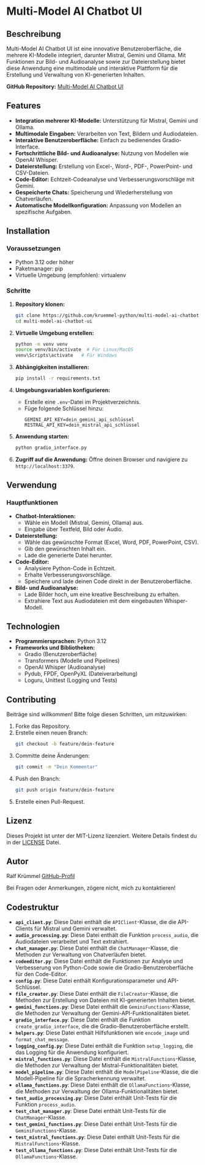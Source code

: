 
# Multi-Model AI Chatbot UI

## Beschreibung
Multi-Model AI Chatbot UI ist eine innovative Benutzeroberfläche, die mehrere KI-Modelle integriert, darunter Mistral, Gemini und Ollama. Mit Funktionen zur Bild- und Audioanalyse sowie zur Dateierstellung bietet diese Anwendung eine multimodale und interaktive Plattform für die Erstellung und Verwaltung von KI-generierten Inhalten.

**GitHub Repository:** [Multi-Model AI Chatbot UI](https://github.com/kruemmel-python/multi-model-ai-chatbot-ui)

## Features
* **Integration mehrerer KI-Modelle:** Unterstützung für Mistral, Gemini und Ollama.
* **Multimodale Eingaben:** Verarbeiten von Text, Bildern und Audiodateien.
* **Interaktive Benutzeroberfläche:** Einfach zu bedienendes Gradio-Interface.
* **Fortschrittliche Bild- und Audioanalyse:** Nutzung von Modellen wie OpenAI Whisper.
* **Dateierstellung:** Erstellung von Excel-, Word-, PDF-, PowerPoint- und CSV-Dateien.
* **Code-Editor:** Echtzeit-Codeanalyse und Verbesserungsvorschläge mit Gemini.
* **Gespeicherte Chats:** Speicherung und Wiederherstellung von Chatverläufen.
* **Automatische Modellkonfiguration:** Anpassung von Modellen an spezifische Aufgaben.

## Installation

### Voraussetzungen
* Python 3.12 oder höher
* Paketmanager: pip
* Virtuelle Umgebung (empfohlen): virtualenv

### Schritte
1. **Repository klonen:**
    ```bash
    git clone https://github.com/kruemmel-python/multi-model-ai-chatbot-ui.git
    cd multi-model-ai-chatbot-ui
    ```

2. **Virtuelle Umgebung erstellen:**
    ```bash
    python -m venv venv
    source venv/bin/activate  # Für Linux/MacOS
    venv\Scripts\activate   # Für Windows
    ```

3. **Abhängigkeiten installieren:**
    ```bash
    pip install -r requirements.txt
    ```

4. **Umgebungsvariablen konfigurieren:**
    * Erstelle eine `.env`-Datei im Projektverzeichnis.
    * Füge folgende Schlüssel hinzu:
        ```env
        GEMINI_API_KEY=dein_gemini_api_schlüssel
        MISTRAL_API_KEY=dein_mistral_api_schlüssel
        ```

5. **Anwendung starten:**
    ```bash
    python gradio_interface.py
    ```

6. **Zugriff auf die Anwendung:**
    Öffne deinen Browser und navigiere zu `http://localhost:3379`.

## Verwendung
### Hauptfunktionen
* **Chatbot-Interaktionen:**
    * Wähle ein Modell (Mistral, Gemini, Ollama) aus.
    * Eingabe über Textfeld, Bild oder Audio.
* **Dateierstellung:**
    * Wähle das gewünschte Format (Excel, Word, PDF, PowerPoint, CSV).
    * Gib den gewünschten Inhalt ein.
    * Lade die generierte Datei herunter.
* **Code-Editor:**
    * Analysiere Python-Code in Echtzeit.
    * Erhalte Verbesserungsvorschläge.
    * Speichere und lade deinen Code direkt in der Benutzeroberfläche.
* **Bild- und Audioanalyse:**
    * Lade Bilder hoch, um eine kreative Beschreibung zu erhalten.
    * Extrahiere Text aus Audiodateien mit dem eingebauten Whisper-Modell.

## Technologien
* **Programmiersprachen:** Python 3.12
* **Frameworks und Bibliotheken:**
    * Gradio (Benutzeroberfläche)
    * Transformers (Modelle und Pipelines)
    * OpenAI Whisper (Audioanalyse)
    * Pydub, FPDF, OpenPyXL (Dateiverarbeitung)
    * Loguru, Unittest (Logging und Tests)

## Contributing
Beiträge sind willkommen! Bitte folge diesen Schritten, um mitzuwirken:

1. Forke das Repository.
2. Erstelle einen neuen Branch:
   ```bash
   git checkout -b feature/dein-feature
   ```
3. Committe deine Änderungen:
   ```bash
   git commit -m "Dein Kommentar"
   ```
4. Push den Branch:
    ```bash
    git push origin feature/dein-feature
    ```
5. Erstelle einen Pull-Request.

## Lizenz
Dieses Projekt ist unter der MIT-Lizenz lizenziert. Weitere Details findest du in der [LICENSE](LICENSE) Datei.

## Autor
Ralf Krümmel
[GitHub-Profil](https://github.com/kruemmel-python)

Bei Fragen oder Anmerkungen, zögere nicht, mich zu kontaktieren!

## Codestruktur
* **`api_client.py`**: Diese Datei enthält die `APIClient`-Klasse, die die API-Clients für Mistral und Gemini verwaltet.
* **`audio_processing.py`**: Diese Datei enthält die Funktion `process_audio`, die Audiodateien verarbeitet und Text extrahiert.
* **`chat_manager.py`**: Diese Datei enthält die `ChatManager`-Klasse, die Methoden zur Verwaltung von Chatverläufen bietet.
* **`codeeditor.py`**: Diese Datei enthält die Funktionen zur Analyse und Verbesserung von Python-Code sowie die Gradio-Benutzeroberfläche für den Code-Editor.
* **`config.py`**: Diese Datei enthält Konfigurationsparameter und API-Schlüssel.
* **`file_creator.py`**: Diese Datei enthält die `FileCreator`-Klasse, die Methoden zur Erstellung von Dateien mit KI-generierten Inhalten bietet.
* **`gemini_functions.py`**: Diese Datei enthält die `GeminiFunctions`-Klasse, die Methoden zur Verwaltung der Gemini-API-Funktionalitäten bietet.
* **`gradio_interface.py`**: Diese Datei enthält die Funktion `create_gradio_interface`, die die Gradio-Benutzeroberfläche erstellt.
* **`helpers.py`**: Diese Datei enthält Hilfsfunktionen wie `encode_image` und `format_chat_message`.
* **`logging_config.py`**: Diese Datei enthält die Funktion `setup_logging`, die das Logging für die Anwendung konfiguriert.
* **`mistral_functions.py`**: Diese Datei enthält die `MistralFunctions`-Klasse, die Methoden zur Verwaltung der Mistral-Funktionalitäten bietet.
* **`model_pipeline.py`**: Diese Datei enthält die `ModelPipeline`-Klasse, die die Modell-Pipeline für die Spracherkennung verwaltet.
* **`ollama_functions.py`**: Diese Datei enthält die `OllamaFunctions`-Klasse, die Methoden zur Verwaltung der Ollama-Funktionalitäten bietet.
* **`test_audio_processing.py`**: Diese Datei enthält Unit-Tests für die Funktion `process_audio`.
* **`test_chat_manager.py`**: Diese Datei enthält Unit-Tests für die `ChatManager`-Klasse.
* **`test_gemini_functions.py`**: Diese Datei enthält Unit-Tests für die `GeminiFunctions`-Klasse.
* **`test_mistral_functions.py`**: Diese Datei enthält Unit-Tests für die `MistralFunctions`-Klasse.
* **`test_ollama_functions.py`**: Diese Datei enthält Unit-Tests für die `OllamaFunctions`-Klasse.
```
